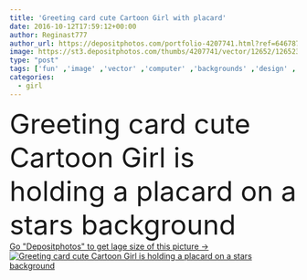 ```yaml
---
title: 'Greeting card cute Cartoon Girl with placard'
date: 2016-10-12T17:59:12+00:00
author: Reginast777
author_url: https://depositphotos.com/portfolio-4207741.html?ref=64678756
image: https://st3.depositphotos.com/thumbs/4207741/vector/12652/126523326/api_thumb_450.jpg?forcejpeg=true
type: "post"
tags: ['fun' ,'image' ,'vector' ,'computer' ,'backgrounds' ,'design' ,'painting' ,'small' ,'beautiful' ,'birthday' ,'bow' ,'day' ,'greeting' ,'valentine' ,'art' ,'girl' ,'smiling' ,'people' ,'happiness' ,'cheerful' ,'cute' ,'child' ,'card' ,'childhood' ,'toy' ,'banner' ,'pink' ,'letter' ,'drawing' ,'placard' ,'luck' ,'stars' ,'baby' ,'postcard' ,'illustrations' ,'valentines' ,'Holidays' ,'mammals' ,'hearts' ,'celebrations' ,'cartoons' ,'mothers' ]
categories: 
  - girl
---
```

<div aling="center">
            <font size="60"> Greeting card cute Cartoon Girl is holding a placard on a stars background</font>   
</div>
<div>
    <a href='https://st3.depositphotos.com/thumbs/4207741/vector/12652/126523326/api_thumb_450.jpg?forcejpeg=true?ref=64678756' target=_blank > Go "Depositphotos" to get lage size of this picture ->
        <img href='https://st3.depositphotos.com/thumbs/4207741/vector/12652/126523326/api_thumb_450.jpg?forcejpeg=true?ref=64678756' src='https://st3.depositphotos.com/4207741/12652/v/950/depositphotos_126523326-stock-illustration-greeting-card-cute-cartoon-girl.jpg?forcejpeg=true' alt='Greeting card cute Cartoon Girl is holding a placard on a stars background' >
    </a>
</div>
